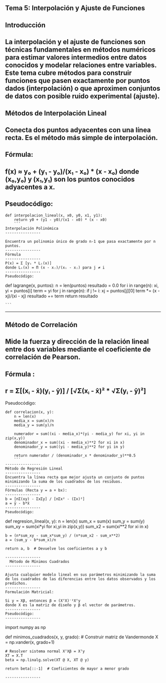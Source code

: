 Tema 5: Interpolación y Ajuste de Funciones
----------------
Introducción
----------------
La interpolación y el ajuste de funciones son técnicas fundamentales en métodos numéricos para estimar valores intermedios entre datos conocidos y modelar relaciones entre variables. Este tema cubre métodos para construir funciones que pasen exactamente por puntos dados (interpolación) o que aproximen conjuntos de datos con posible ruido experimental (ajuste).
----------------
Métodos de Interpolación Lineal
----------------

Conecta dos puntos adyacentes con una línea recta. Es el método más simple de interpolación.
----------------
Fórmula:
----------------
f(x) ≈ y₀ + (y₁ - y₀)/(x₁ - x₀) * (x - x₀)
donde (x₀,y₀) y (x₁,y₁) son los puntos conocidos adyacentes a x.
----------------
Pseudocódigo:
----------------
```
def interpolacion_lineal(x, x0, y0, x1, y1):
    return y0 + (y1 - y0)/(x1 - x0) * (x - x0)
    ```
Interpolación Polinómica 
----------------

Encuentra un polinomio único de grado n-1 que pasa exactamente por n puntos.
----------------
Fórmula 
----------------
P(x) = Σ [yᵢ * Lᵢ(x)]
donde Lᵢ(x) = Π (x - xⱼ)/(xᵢ - xⱼ) para j ≠ i
----------------
Pseudocódigo:
```
def lagrange(x, puntos):
    n = len(puntos)
    resultado = 0.0
    for i in range(n):
        xi, yi = puntos[i]
        term = yi
        for j in range(n):
            if j != i:
                xj = puntos[j][0]
                term *= (x - xj)/(xi - xj)
        resultado += term
    return resultado
    
    ```
----------------
Método de Correlación
----------------
Mide la fuerza y dirección de la relación lineal entre dos variables mediante el coeficiente de correlación de Pearson.
----------------
Fórmula :
----------------
r = Σ[(xᵢ - x̄)(yᵢ - ȳ)] / [√Σ(xᵢ - x̄)² * √Σ(yᵢ - ȳ)²]
----------------
Pseudocódigo:
```
def correlacion(x, y):
    n = len(x)
    media_x = sum(x)/n
    media_y = sum(y)/n
    
    numerador = sum((xi - media_x)*(yi - media_y) for xi, yi in zip(x,y))
    denominador_x = sum((xi - media_x)**2 for xi in x)
    denominador_y = sum((yi - media_y)**2 for yi in y)
    
    return numerador / (denominador_x * denominador_y)**0.5
    ```
----------------
Método de Regresión Lineal
----------------
Encuentra la línea recta que mejor ajusta un conjunto de puntos minimizando la suma de los cuadrados de los residuos.
----------------
Fórmulas (Recta y = a + bx):
----------------
b = [nΣ(xy) - ΣxΣy] / [nΣx² - (Σx)²]
a = ȳ - b*x̄
----------------
Pseudocódigo:
```
def regresion_lineal(x, y):
    n = len(x)
    sum_x = sum(x)
    sum_y = sum(y)
    sum_xy = sum(xi*yi for xi,yi in zip(x,y))
    sum_x2 = sum(xi**2 for xi in x)
    
    b = (n*sum_xy - sum_x*sum_y) / (n*sum_x2 - sum_x**2)
    a = (sum_y - b*sum_x)/n
    
    return a, b  # Devuelve los coeficientes a y b
```
----------------
  Método de Mínimos Cuadrados 
----------------

Ajusta cualquier modelo lineal en sus parámetros minimizando la suma de los cuadrados de las diferencias entre los datos observados y los predichos.
----------------
Formulación Matricial:

Si y ≈ Xβ, entonces β = (XᵀX)⁻¹Xᵀy
donde X es la matriz de diseño y β el vector de parámetros.
----------------
Pseudocódigo:
----------------
```
import numpy as np

def minimos_cuadrados(x, y, grado):
    # Construir matriz de Vandermonde
    X = np.vander(x, grado+1)
    
    # Resolver sistema normal XᵀXβ = Xᵀy
    XT = X.T
    beta = np.linalg.solve(XT @ X, XT @ y)
    
    return beta[::-1]  # Coeficientes de mayor a menor grado

```
----------------
